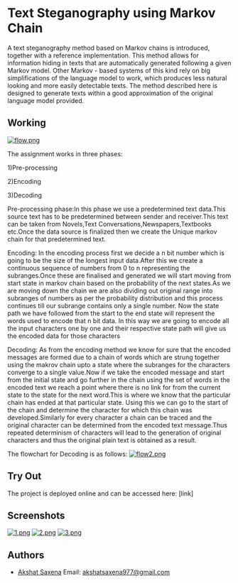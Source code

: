 
# Text Steganography using Markov Chain

A text steganography method based on Markov chains is introduced, together with a reference implementation. This method allows for information hiding in texts that are automatically generated following a given Markov model. Other Markov - based systems of this kind rely on big simplifications of the language model to work, which produces less natural looking and more easily detectable texts. The method described here is designed to generate texts within a good approximation of the original language model provided.


## Working

[![flow.png](https://i.postimg.cc/Fz30GqPk/flow.png)](https://postimg.cc/dZQ7VWcJ)

The assignment works in three phases:

1)Pre-processing

2)Encoding

3)Decoding

Pre-processing phase:In this phase we use a predetermined text data.This source
text has to be predetermined between sender and receiver.This text can be taken
from Novels,Text Conversations,Newspapers,Textbooks etc.Once the data source
is finalized then we create the Unique markov chain for that predetermined text.

Encoding:
In the encoding process first we decide a n bit number which is going to be the size
of the longest input data.After this we create a continuous sequence of numbers
from 0 to n representing the subranges.Once these are finalised and generated we
will start moving from start state in markov chain based on the probability of the
next states.As we are moving down the chain we are also dividing out original
range into subranges of numbers as per the probability distribution and this process
continues till our subrange contains only a single number. Now the state path we
have followed from the start to the end state will represent the words used to
encode that n bit data. In this way we are going to encode all the input characters
one by one and their respective state path will give us the encoded data for those
characters

Decoding:
As from the encoding method we know for sure that the encoded messages are
formed due to a chain of words which are strung together using the makrov chain
upto a state where the subranges for the characters converge to a single value.Now
if we take the encoded message and start from the initial state and go further in the
chain using the set of words in the encoded text we reach a point where there is no
link for from the current state to the state for the next word.This is where we know
that the particular chain has ended at that particular state. Using this we can go to
the start of the chain and determine the character for which this chain was
developed.Similarly for every character a chain can be traced and the original
character can be determined from the encoded text message.Thus repeated
determinism of characters will lead to the generation of original characters and thus
the original plain text is obtained as a result.

The flowchart for Decoding is as follows:
[![flow2.png](https://i.postimg.cc/Zns08Lmv/flow2.png)](https://postimg.cc/CnDFYkzw)
## Try Out

The project is deployed online and can be accessed here:
[link]


## Screenshots
[![1.png](https://i.postimg.cc/pTqKSzxR/1.png)](https://postimg.cc/G8TB8BH5)
[![2.png](https://i.postimg.cc/FH8WWtpD/2.png)](https://postimg.cc/QFgJCyRT)
[![3.png](https://i.postimg.cc/9fPdGsn4/3.png)](https://postimg.cc/NyM2tCYY)


## Authors

- [Akshat Saxena](https://www.linkedin.com/in/akshat-saxena-6a3279188/)
Email: akshatsaxena977@gmail.com
